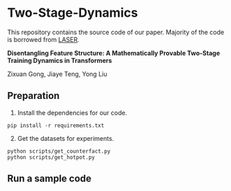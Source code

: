 # Two-Stage-Dynamics
This repository contains the source code of our paper. Majority of the code is borrowed from [LASER](https://github.com/pratyushasharma/laser).

**Disentangling Feature Structure: A Mathematically Provable Two-Stage Training Dynamics in Transformers**

Zixuan Gong, Jiaye Teng, Yong Liu

## Preparation
1. Install the dependencies for our code.
```
pip install -r requirements.txt
```
2. Get the datasets for experiments.
```
python scripts/get_counterfact.py
python scripts/get_hotpot.py
```

## Run a sample code

